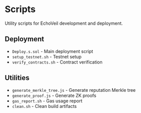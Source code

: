# Scripts

Utility scripts for EchoVeil development and deployment.

## Deployment

- `Deploy.s.sol` - Main deployment script
- `setup_testnet.sh` - Testnet setup
- `verify_contracts.sh` - Contract verification

## Utilities

- `generate_merkle_tree.js` - Generate reputation Merkle tree
- `generate_proof.js` - Generate ZK proofs
- `gas_report.sh` - Gas usage report
- `clean.sh` - Clean build artifacts

